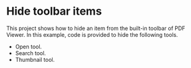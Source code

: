 # Hide toolbar items
This project shows how to hide an item from the built-in toolbar of PDF Viewer. In this example, code is provided to hide the following tools.
* Open tool.
* Search tool.
* Thumbnail tool.


